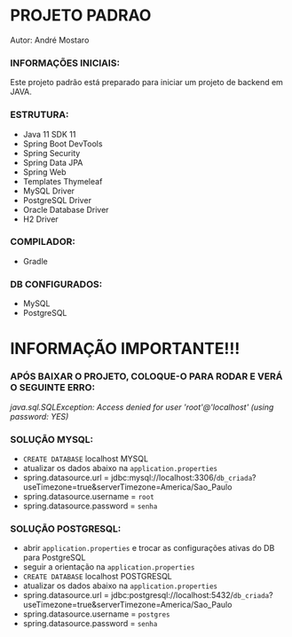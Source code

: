 
# PROJETO PADRAO
Autor: André Mostaro

### INFORMAÇÕES INICIAIS:
Este projeto padrão está preparado para iniciar um projeto de backend em JAVA.

### ESTRUTURA:
- Java 11 SDK 11
- Spring Boot DevTools
- Spring Security
- Spring Data JPA
- Spring Web
- Templates Thymeleaf
- MySQL Driver
- PostgreSQL Driver
- Oracle Database Driver
- H2 Driver

### COMPILADOR:
- Gradle

### DB CONFIGURADOS:
- MySQL
- PostgreSQL

# INFORMAÇÃO IMPORTANTE!!!
### APÓS BAIXAR O PROJETO, COLOQUE-O PARA RODAR E VERÁ O SEGUINTE ERRO:
_java.sql.SQLException: Access denied for user 'root'@'localhost' (using password: YES)_

### SOLUÇÃO MYSQL:
- `CREATE DATABASE` localhost MYSQL
- atualizar os dados abaixo na `application.properties`
- spring.datasource.url = jdbc:mysql://localhost:3306/`db_criada`?useTimezone=true&serverTimezone=America/Sao_Paulo
- spring.datasource.username = `root`
- spring.datasource.password = `senha`

### SOLUÇÃO POSTGRESQL:
- abrir `application.properties` e trocar as configurações ativas do DB para PostgreSQL
- seguir a orientação na `application.properties`
- `CREATE DATABASE` localhost POSTGRESQL
- atualizar os dados abaixo na `application.properties`
- spring.datasource.url = jdbc:postgresql://localhost:5432/`db_criada`?useTimezone=true&serverTimezone=America/Sao_Paulo
- spring.datasource.username = `postgres`
- spring.datasource.password = `senha`
